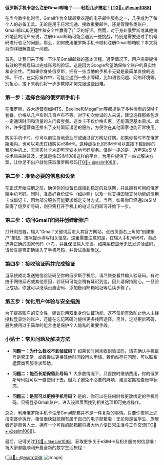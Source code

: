 **俄罗斯手机卡怎么注册Gmail邮箱？——轻松几步搞定！[[TG💪+ @esim1088](https://t.me/s/esim1088)]**

在当今数字化时代，Gmail作为全球最受欢迎的电子邮件服务之一，几乎成为了每个人的必备工具。无论是用于日常沟通、接收重要邮件，还是管理各类账户，Gmail都以其便捷性和安全性赢得了广泛的好评。然而，对于身处俄罗斯或其他海外地区的用户来说，注册Gmail邮箱可能会遇到一些挑战，特别是需要通过手机号码进行验证的问题。那么，如何使用俄罗斯手机卡顺利注册Gmail邮箱呢？本文将为你详细解答这一问题。

首先，让我们来了解一下注册Gmail邮箱的基本流程。通常情况下，用户需要提供有效的手机号码以完成账号的验证。这是因为Google希望确保每个账户的真实性和安全性。而如果你身处俄罗斯，拥有一张当地的手机卡无疑是最简单直接的选择。不过，在实际操作中，可能会遇到一些小障碍，比如语言问题、网络环境等。别担心，接下来我们将一步步教你如何克服这些困难。

### 第一步：选择合适的俄罗斯手机卡

在俄罗斯，各大运营商如MTS、Beeline和MegaFon等都提供了多种类型的SIM卡套餐，价格从几卢布到几百卢布不等。对于初次尝试的人来说，建议选择那些包含一定通话时间和流量的入门级套餐。这类卡不仅价格实惠，还能满足基本需求。此外，许多运营商还推出了支持国际漫游的服务，方便你在其他国家也能正常使用。

购买手机卡时，你可以前往当地营业厅或通过官方网站订购。如果你暂时不在俄罗斯境内，也可以考虑在线购买eSIM卡。这种虚拟化的SIM卡可以直接下载到你的智能手机上，无需实体卡片即可享受本地号码服务。值得一提的是，近年来eSIM技术越来越普及，尤其是像ESIM1088这样的平台，为用户提供了一站式解决方案，让你足不出户就能获取俄罗斯号码[[TG💪+ @esim1088](https://t.me/s/esim1088)]。

### 第二步：准备必要的信息和设备

在正式开始注册之前，确保你的设备已连接到稳定的互联网，并且拥有可用的俄罗斯手机号码。同时，准备好身份证件（如护照）以及一张支持国际支付功能的信用卡或借记卡，因为部分服务可能要求绑定支付方式。当然，如果你已经通过eSIM获得了俄罗斯号码，则只需打开手机上的电话应用即可开始下一步。

### 第三步：访问Gmail官网并创建新账户

打开浏览器，输入“Gmail”关键词后进入其官方网站。点击页面右上角的“创建账户”按钮，按照提示填写相关信息。这里需要注意的是，在输入手机号码时，务必选择正确的国家代码（+7），并且保证输入无误。如果系统显示无法发送验证码，请检查是否正确输入了手机号码，并尝试重新发送。

### 第四步：接收验证码并完成验证

当系统成功发送短信验证码至你的俄罗斯手机后，请尽快查看并输入验证码。有时由于网络延迟或其他原因，验证码可能会稍有延迟到达，因此请保持耐心。一旦验证成功，你就可以继续设置密码、添加备用邮箱地址等后续步骤了。

### 第五步：优化用户体验与安全措施

为了提高账户的安全性，建议启用双重身份认证功能。这不仅能有效防止他人未经授权登录你的账户，还能在忘记密码时提供更多找回途径。另外，定期更新密码、避免使用过于简单的组合也是保护个人隐私的重要手段。

### 小贴士：常见问题及解决方法

- **问题一：为什么我收不到验证码？**
  如果长时间未收到验证码，请先确认手机信号是否正常，或者尝试更换其他时间段再次申请。若仍然存在问题，可以联系运营商客服寻求帮助。

- **问题二：能否长期保留此号码？**
  大多数情况下，只要按时缴纳费用，你的俄罗斯号码就可以一直使用下去。但为了避免不必要的麻烦，建议定期检查账单状态。

- **问题三：是否可以更换手机号码？**
  是的，你可以在任何时候更改绑定的手机号码。只需登录Gmail账户，进入设置页面找到相关选项即可完成操作。

总之，利用俄罗斯手机卡注册Gmail邮箱并不是一件复杂的事情。只要你按照上述指南逐步执行，相信很快就能拥有属于自己的电子邮箱啦！无论你是留学生、旅居者还是商务人士，拥有一个可靠的邮箱都将极大地方便日常生活与工作交流[[TG💪+ @esim1088](https://t.me/s/esim1088)]。

最后，记得关注[TG💪+ @esim1088](https://t.me/s/esim1088)，获取更多关于eSIM卡及相关服务的信息哦！祝大家都能顺利开启全新的数字生活旅程！

[[TG💪+ @esim1088](https://t.me/s/esim1088) ![Image](https://i.postimg.cc/4NQfJmqS/Snipaste-2025-05-13-00-14-12.png)]